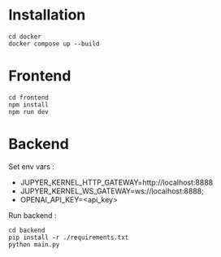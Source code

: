 # Installation

    cd docker
    docker compose up --build

# Frontend

    cd frontend
    npm install
    npm run dev

# Backend

Set env vars :
- JUPYER_KERNEL_HTTP_GATEWAY=http://localhost:8888
- JUPYER_KERNEL_WS_GATEWAY=ws://localhost:8888;
- OPENAI_API_KEY=<api_key>

Run backend :

    cd backend
    pip install -r ./requirements.txt
    python main.py